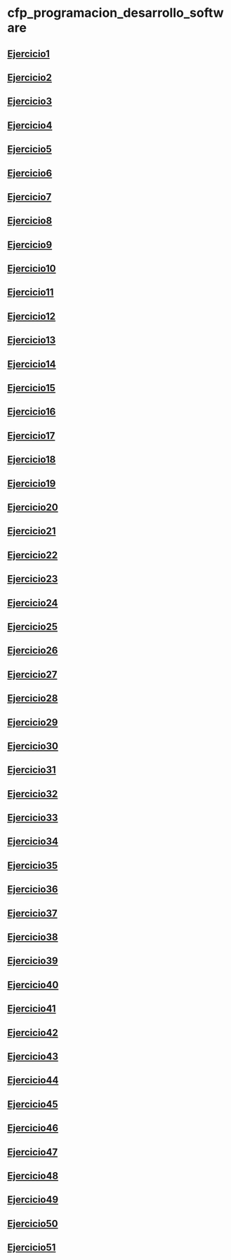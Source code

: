 # cfp_programacion_desarrollo_software

## [Ejercicio1](JavaScript/Ejercicio%201.js)
## [Ejercicio2](JavaScript/Ejercicio%202.js)
## [Ejercicio3](JavaScript/Ejercicio%203.js)
## [Ejercicio4](JavaScript/Ejercicio%204.js)
## [Ejercicio5](JavaScript/Ejercicio%205.js)
## [Ejercicio6](JavaScript/Ejercicio%206.js)
## [Ejercicio7](JavaScript/Ejercicio%207.js)
## [Ejercicio8](JavaScript/Ejercicio%208.js)
## [Ejercicio9](JavaScript/Ejercicio%209.js)
## [Ejercicio10](JavaScript/Ejercicio%2010.js)
## [Ejercicio11](JavaScript/Ejercicio%2011.js)
## [Ejercicio12](JavaScript/Ejercicio%2012.js)
## [Ejercicio13](JavaScript/Ejercicio%2013.js)
## [Ejercicio14](JavaScript/Ejercicio%2014.js)
## [Ejercicio15](JavaScript/Ejercicio%2015.js)
## [Ejercicio16](JavaScript/Ejercicio%2016.js)
## [Ejercicio17](JavaScript/Ejercicio%2017.js)
## [Ejercicio18](JavaScript/Ejercicio%2018.js)
## [Ejercicio19](JavaScript/Ejercicio%2019.js)
## [Ejercicio20](JavaScript/Ejercicio%2020.js)
## [Ejercicio21](JavaScript/Ejercicio%2021.js)
## [Ejercicio22](JavaScript/Ejercicio%2022.js)
## [Ejercicio23](JavaScript/Ejercicio%2023.js)
## [Ejercicio24](JavaScript/Ejercicio%2024.js)
## [Ejercicio25](JavaScript/Ejercicio%2025.js)
## [Ejercicio26](JavaScript/Ejercicio%2026.js)
## [Ejercicio27](JavaScript/Ejercicio%2027.js)
## [Ejercicio28](JavaScript/Ejercicio%2028.js)
## [Ejercicio29](JavaScript/Ejercicio%2029.js)
## [Ejercicio30](JavaScript/Ejercicio%2030.js)
## [Ejercicio31](JavaScript/Ejercicio%2031.js)
## [Ejercicio32](JavaScript/Ejercicio%2032.js)
## [Ejercicio33](JavaScript/Ejercicio%2033.js)
## [Ejercicio34](JavaScript/Ejercicio%2034.js)
## [Ejercicio35](JavaScript/Ejercicio%2035.js)
## [Ejercicio36](JavaScript/Ejercicio%2036.js)
## [Ejercicio37](JavaScript/Ejercicio%2037.js)
## [Ejercicio38](JavaScript/Ejercicio%2038.js)
## [Ejercicio39](JavaScript/Ejercicio%2039.js)
## [Ejercicio40](JavaScript/Ejercicio%2040.js)
## [Ejercicio41](JavaScript/Ejercicio%2041.js)
## [Ejercicio42](JavaScript/Ejercicio%2042.js)
## [Ejercicio43](JavaScript/Ejercicio%2043.js)
## [Ejercicio44](JavaScript/Ejercicio%2044.js)
## [Ejercicio45](JavaScript/Ejercicio%2045.js)
## [Ejercicio46](JavaScript/Ejercicio%2046.js)
## [Ejercicio47](JavaScript/Ejercicio%2047.js)
## [Ejercicio48](JavaScript/Ejercicio%2048.js)
## [Ejercicio49](JavaScript/Ejercicio%2049.js)
## [Ejercicio50](JavaScript/Ejercicio%2050.js)
## [Ejercicio51](JavaScript/Ejercicio%2051.js)


